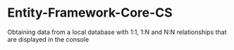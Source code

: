 # Entity-Framework-Core-CS
Obtaining data from a local database with 1:1, 1:N and N:N relationships that are displayed in the console
